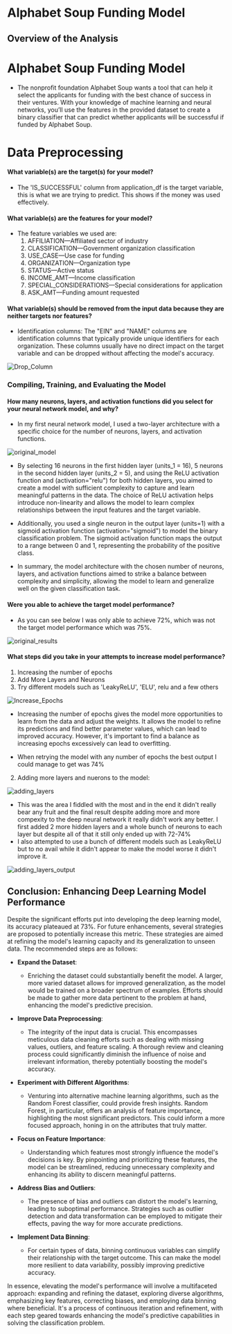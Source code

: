 # Alphabet Soup Funding Model

## Overview of the Analysis

# Alphabet Soup Funding Model
* The nonprofit foundation Alphabet Soup wants a tool that can help it select the applicants for funding with the best chance of success in their ventures. With your knowledge of machine learning and neural networks, you’ll use the features in the provided dataset to create a binary classifier that can predict whether applicants will be successful if funded by Alphabet Soup.

# Data Preprocessing
#### What variable(s) are the target(s) for your model?
* The 'IS_SUCCESSFUL' column from application_df is the target variable, this is what we are trying to predict. This shows if the money was used effectively.
  
#### What variable(s) are the features for your model?
* The feature variables we used are:
  1. AFFILIATION—Affiliated sector of industry
  2. CLASSIFICATION—Government organization classification
  3. USE_CASE—Use case for funding
  4. ORGANIZATION—Organization type
  5. STATUS—Active status
  6. INCOME_AMT—Income classification
  7. SPECIAL_CONSIDERATIONS—Special considerations for application
  8. ASK_AMT—Funding amount requested

#### What variable(s) should be removed from the input data because they are neither targets nor features?
* Identification columns: The "EIN" and "NAME" columns are identification columns that typically provide unique identifiers for each organization. These columns usually have no direct impact on the target variable and can be dropped without affecting the model's accuracy.

![Drop_Column](Images/DropColumns.jpg)

### Compiling, Training, and Evaluating the Model

#### How many neurons, layers, and activation functions did you select for your neural network model, and why?
* In my first neural network model, I used a two-layer architecture with a specific choice for the number of neurons, layers, and activation functions.

![original_model](Images/InitialModel.jpg)

* By selecting 16 neurons in the first hidden layer (units_1 = 16), 5 neurons in the second hidden layer (units_2 = 5), and using the ReLU activation function  and (activation="relu") for both hidden layers, you aimed to create a model with sufficient complexity to capture and learn meaningful patterns in the data. The choice of ReLU activation helps introduce non-linearity and allows the model to learn complex relationships between the input features and the target variable.

* Additionally, you used a single neuron in the output layer (units=1) with a sigmoid activation function (activation="sigmoid") to model the binary classification problem. The sigmoid activation function maps the output to a range between 0 and 1, representing the probability of the positive class.

* In summary, the model architecture with the chosen number of neurons, layers, and activation functions aimed to strike a balance between complexity and simplicity, allowing the model to learn and generalize well on the given classification task.

#### Were you able to achieve the target model performance?
* As you can see below I was only able to achieve 72%, which was not the target model performance which was 75%. 

![original_results](Images/InitialModel.jpg)

#### What steps did you take in your attempts to increase model performance?
1. Increasing the number of epochs
2. Add More Layers and Neurons
3. Try different models such as 'LeakyReLU', 'ELU', relu and a few others 
   
![Increase_Epochs](Images/IncreasedEpochs.jpg)

* Increasing the number of epochs gives the model more opportunities to learn from the data and adjust the weights. It allows the model to refine its predictions and find better parameter values, which can lead to improved accuracy. However, it's important to find a balance as increasing epochs excessively can lead to overfitting.

* When retrying the model with any number of epochs the best output I could manage to get was 74%

2. Adding more layers and nuerons to the model:

![adding_layers](Images/OptimizedModel.PNG)

* This was the area I fiddled with the most and in the end it didn't really bear any fruit and the final result despite adding more and more compexity to the deep neural network it really didn't work any better. I first added 2 more hidden layers and a whole bunch of neurons to each layer but despite all of that it still only ended up with 72-74% 
* I also attempted to use a bunch of different models such as LeakyReLU but to no avail while it didn't appear to make the model worse it didn't improve it.
  
![adding_layers_output](Images/OptimizedOutput.jpg)

## Conclusion: Enhancing Deep Learning Model Performance

Despite the significant efforts put into developing the deep learning model, its accuracy plateaued at 73%. For future enhancements, several strategies are proposed to potentially increase this metric. These strategies are aimed at refining the model's learning capacity and its generalization to unseen data. The recommended steps are as follows:

- **Expand the Dataset**:
  - Enriching the dataset could substantially benefit the model. A larger, more varied dataset allows for improved generalization, as the model would be trained on a broader spectrum of examples. Efforts should be made to gather more data pertinent to the problem at hand, enhancing the model's predictive precision.

- **Improve Data Preprocessing**:
  - The integrity of the input data is crucial. This encompasses meticulous data cleaning efforts such as dealing with missing values, outliers, and feature scaling. A thorough review and cleaning process could significantly diminish the influence of noise and irrelevant information, thereby potentially boosting the model's accuracy.

- **Experiment with Different Algorithms**:
  - Venturing into alternative machine learning algorithms, such as the Random Forest classifier, could provide fresh insights. Random Forest, in particular, offers an analysis of feature importance, highlighting the most significant predictors. This could inform a more focused approach, honing in on the attributes that truly matter.

- **Focus on Feature Importance**:
  - Understanding which features most strongly influence the model's decisions is key. By pinpointing and prioritizing these features, the model can be streamlined, reducing unnecessary complexity and enhancing its ability to discern meaningful patterns.

- **Address Bias and Outliers**:
  - The presence of bias and outliers can distort the model's learning, leading to suboptimal performance. Strategies such as outlier detection and data transformation can be employed to mitigate their effects, paving the way for more accurate predictions.

- **Implement Data Binning**:
  - For certain types of data, binning continuous variables can simplify their relationship with the target outcome. This can make the model more resilient to data variability, possibly improving predictive accuracy.

In essence, elevating the model's performance will involve a multifaceted approach: expanding and refining the dataset, exploring diverse algorithms, emphasizing key features, correcting biases, and employing data binning where beneficial. It's a process of continuous iteration and refinement, with each step geared towards enhancing the model's predictive capabilities in solving the classification problem.



